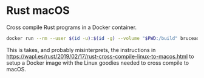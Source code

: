 # Rust macOS

Cross compile Rust programs in a Docker container.

```bash
docker run --rm --user $(id -u):$(id -g) --volume "$PWD:/build" bruceadams/rust-macos
```

This is takes, and probably misinterprets, the instructions in
https://wapl.es/rust/2019/02/17/rust-cross-compile-linux-to-macos.html
to setup a Docker image with the Linux goodies needed to cross compile to macOS.
